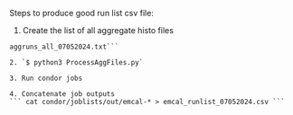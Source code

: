 Steps to produce good run list csv file:

1. Create the list of all aggregate histo files
```$ find /sphenix/data/data02/sphnxpro/QAhtml/aggregated -name 'HIST_CALO*' >
aggruns_all_07052024.txt```

2. `$ python3 ProcessAggFiles.py`

3. Run condor jobs

4. Concatenate job outputs
``` cat condor/joblists/out/emcal-* > emcal_runlist_07052024.csv ```
